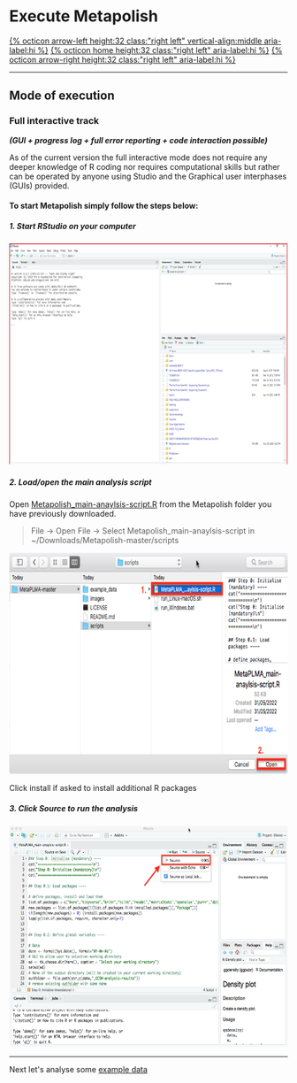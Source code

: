 # Execute Metapolish 

[{% octicon arrow-left height:32 class:"right left" vertical-align:middle aria-label:hi %}](US.md) [{% octicon home height:32 class:"right left" aria-label:hi %}](index.md) [{% octicon arrow-right height:32 class:"right left" aria-label:hi %}](US_A.md)

----



## Mode of execution

### Full interactive track 

***(GUI + progress log + full error reporting + code interaction possible)***

As of the current version the full interactive mode does not require any deeper knowledge of R coding nor requires computational skills but rather can be operated by anyone using Studio and the Graphical user interphases (GUIs) provided. 



#### **To start Metapolish simply follow the steps below:** 

##### 1. Start RStudio on your computer

<img src="images/US_E_1.png" height="400px">



##### 2. Load/open the main analysis script 

Open [Metapolish_main-anaylsis-script.R](scripts/Metapolish_main-anaylsis-script.R) from the Metapolish folder you have previously downloaded.

> File -> Open File -> Select Metapolish_main-anaylsis-script in ~/Downloads/Metapolish-master/scripts

<img src="images/US_E_2.png" height="400px">

  Click install if asked to install additional R packages



##### 3. Click *Source* to run the analysis

  <img src="images/US_E_3.png" height="400px">





----

Next let's analyse some [example data](US_A.md)
